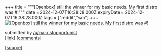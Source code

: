 +++
title = """[Openbox] still the winner for my basic needs. My first distro was #!"""
date = 2024-12-07T16:38:28.000Z
expiryDate = 2024-12-07T16:38:28.000Z
tags = ["reddit","wm"]
+++
[![[Openbox] still the winner for my basic needs. My first distro was #!](https://preview.redd.it/xnsqdfgifg5e1.png?width=640&crop=smart&auto=webp&s=77dabb9d604bebdcda5d85fd9b64f9531d61ce5c "[Openbox] still the winner for my basic needs. My first distro was #!")](https://www.reddit.com/r/unixporn/comments/1h8wby4/openbox_still_the_winner_for_my_basic_needs_my/)

submitted by [/u/marxistopportunist](https://www.reddit.com/user/marxistopportunist)  
[\[link\]](https://i.redd.it/xnsqdfgifg5e1.png) [\[comments\]](https://www.reddit.com/r/unixporn/comments/1h8wby4/openbox_still_the_winner_for_my_basic_needs_my/)

[[source]](https://www.reddit.com/r/unixporn/comments/1h8wby4/openbox_still_the_winner_for_my_basic_needs_my/)

